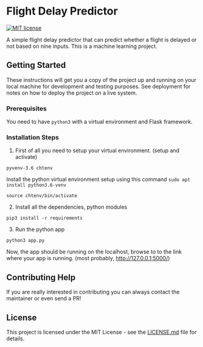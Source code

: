 # Flight Delay Predictor

[![MIT license](https://img.shields.io/badge/License-MIT-blue.svg)](https://lbesson.mit-license.org/)

A simple flight delay predictor that can predict whether a flight is delayed or not based on nine inputs. This is a machine learning project.

## Getting Started
These instructions will get you a copy of the project up and running on your local machine for development and testing purposes. See deployment for notes on how to deploy the project on a live system.

### Prerequisites
You need to have `python3` with a virtual environment and Flask framework.

### Installation Steps
1. First of all you need to setup your virtual environment. (setup and activate)
```
pyvenv-3.6 chtenv
```
Install the python virtual environment setup using this command `sudo apt install python3.6-venv`
```
source chtenv/bin/activate
```
2. Install all the dependencies, python modules 
```
pip3 install -r requirements
```
3. Run the python app
```
python3 app.py
```
Now, the app should be running on the localhost, browse to to the link where your app is running. (most probably, http://127.0.0.1:5000/)


## Contributing Help
If you are really interested in contributing you can always contact the maintainer or even send a PR!

## License
This project is licensed under the MIT License - see the [LICENSE.md](LICENSE.md) file for details.
